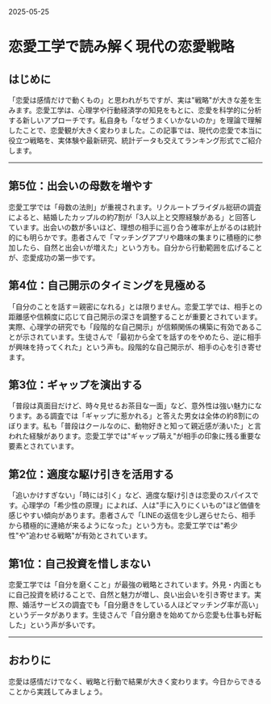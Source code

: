 2025-05-25

# 恋愛工学で読み解く現代の恋愛戦略

## はじめに

「恋愛は感情だけで動くもの」と思われがちですが、実は"戦略"が大きな差を生みます。恋愛工学は、心理学や行動経済学の知見をもとに、恋愛を科学的に分析する新しいアプローチです。私自身も「なぜうまくいかないのか」を理論で理解したことで、恋愛観が大きく変わりました。この記事では、現代の恋愛で本当に役立つ戦略を、実体験や最新研究、統計データも交えてランキング形式でご紹介します。

---

## 第5位：出会いの母数を増やす

恋愛工学では「母数の法則」が重視されます。リクルートブライダル総研の調査によると、結婚したカップルの約7割が「3人以上と交際経験がある」と回答しています。出会いの数が多いほど、理想の相手に巡り合う確率が上がるのは統計的にも明らかです。患者さんで「マッチングアプリや趣味の集まりに積極的に参加したら、自然と出会いが増えた」という方も。自分から行動範囲を広げることが、恋愛成功の第一歩です。

## 第4位：自己開示のタイミングを見極める

「自分のことを話す＝親密になれる」とは限りません。恋愛工学では、相手との距離感や信頼度に応じて自己開示の深さを調整することが重要とされています。実際、心理学の研究でも「段階的な自己開示」が信頼関係の構築に有効であることが示されています。生徒さんで「最初から全てを話すのをやめたら、逆に相手が興味を持ってくれた」という声も。段階的な自己開示が、相手の心を引き寄せます。

## 第3位：ギャップを演出する

「普段は真面目だけど、時々見せるお茶目な一面」など、意外性は強い魅力になります。ある調査では「ギャップに惹かれる」と答えた男女は全体の約8割にのぼります。私も「普段はクールなのに、動物好きと知って親近感が湧いた」と言われた経験があります。恋愛工学では"ギャップ萌え"が相手の印象に残る重要な要素とされています。

## 第2位：適度な駆け引きを活用する

「追いかけすぎない」「時には引く」など、適度な駆け引きは恋愛のスパイスです。心理学の「希少性の原理」によれば、人は"手に入りにくいもの"ほど価値を感じやすい傾向があります。患者さんで「LINEの返信を少し遅らせたら、相手から積極的に連絡が来るようになった」という方も。恋愛工学では"希少性"や"追わせる戦略"が有効とされています。

## 第1位：自己投資を惜しまない

恋愛工学では「自分を磨くこと」が最強の戦略とされています。外見・内面ともに自己投資を続けることで、自然と魅力が増し、良い出会いを引き寄せます。実際、婚活サービスの調査でも「自分磨きをしている人ほどマッチング率が高い」というデータがあります。生徒さんで「自分磨きを始めてから恋愛も仕事も好転した」という声が多いです。

---

## おわりに

恋愛は感情だけでなく、戦略と行動で結果が大きく変わります。今日からできることから実践してみましょう。
